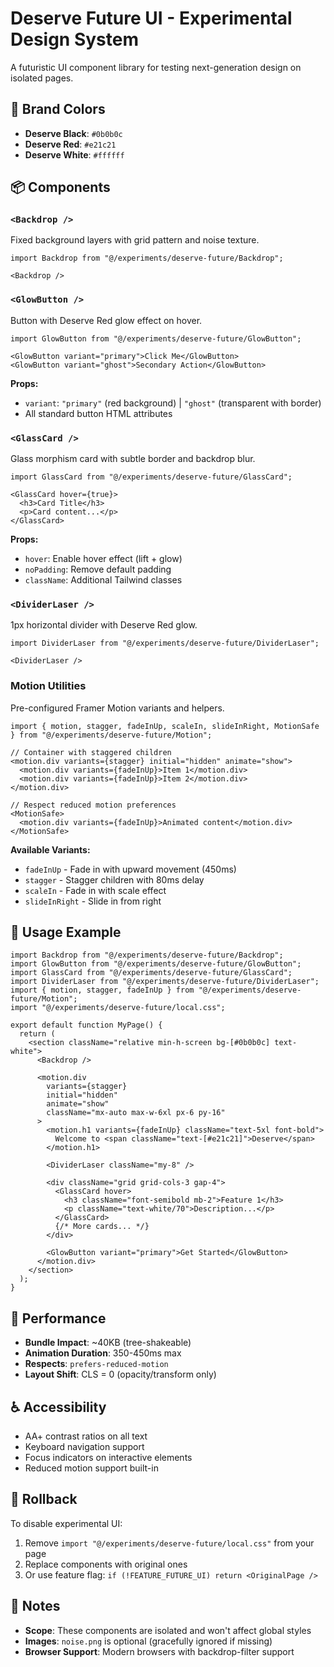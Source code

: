 # Deserve Future UI - Experimental Design System

A futuristic UI component library for testing next-generation design on isolated pages.

## 🎨 Brand Colors

- **Deserve Black**: `#0b0b0c`
- **Deserve Red**: `#e21c21`
- **Deserve White**: `#ffffff`

## 📦 Components

### `<Backdrop />`

Fixed background layers with grid pattern and noise texture.

```tsx
import Backdrop from "@/experiments/deserve-future/Backdrop";

<Backdrop />
```

### `<GlowButton />`

Button with Deserve Red glow effect on hover.

```tsx
import GlowButton from "@/experiments/deserve-future/GlowButton";

<GlowButton variant="primary">Click Me</GlowButton>
<GlowButton variant="ghost">Secondary Action</GlowButton>
```

**Props:**
- `variant`: `"primary"` (red background) | `"ghost"` (transparent with border)
- All standard button HTML attributes

### `<GlassCard />`

Glass morphism card with subtle border and backdrop blur.

```tsx
import GlassCard from "@/experiments/deserve-future/GlassCard";

<GlassCard hover={true}>
  <h3>Card Title</h3>
  <p>Card content...</p>
</GlassCard>
```

**Props:**
- `hover`: Enable hover effect (lift + glow)
- `noPadding`: Remove default padding
- `className`: Additional Tailwind classes

### `<DividerLaser />`

1px horizontal divider with Deserve Red glow.

```tsx
import DividerLaser from "@/experiments/deserve-future/DividerLaser";

<DividerLaser />
```

### Motion Utilities

Pre-configured Framer Motion variants and helpers.

```tsx
import { motion, stagger, fadeInUp, scaleIn, slideInRight, MotionSafe } from "@/experiments/deserve-future/Motion";

// Container with staggered children
<motion.div variants={stagger} initial="hidden" animate="show">
  <motion.div variants={fadeInUp}>Item 1</motion.div>
  <motion.div variants={fadeInUp}>Item 2</motion.div>
</motion.div>

// Respect reduced motion preferences
<MotionSafe>
  <motion.div variants={fadeInUp}>Animated content</motion.div>
</MotionSafe>
```

**Available Variants:**
- `fadeInUp` - Fade in with upward movement (450ms)
- `stagger` - Stagger children with 80ms delay
- `scaleIn` - Fade in with scale effect
- `slideInRight` - Slide in from right

## 🎯 Usage Example

```tsx
import Backdrop from "@/experiments/deserve-future/Backdrop";
import GlowButton from "@/experiments/deserve-future/GlowButton";
import GlassCard from "@/experiments/deserve-future/GlassCard";
import DividerLaser from "@/experiments/deserve-future/DividerLaser";
import { motion, stagger, fadeInUp } from "@/experiments/deserve-future/Motion";
import "@/experiments/deserve-future/local.css";

export default function MyPage() {
  return (
    <section className="relative min-h-screen bg-[#0b0b0c] text-white">
      <Backdrop />

      <motion.div
        variants={stagger}
        initial="hidden"
        animate="show"
        className="mx-auto max-w-6xl px-6 py-16"
      >
        <motion.h1 variants={fadeInUp} className="text-5xl font-bold">
          Welcome to <span className="text-[#e21c21]">Deserve</span>
        </motion.h1>

        <DividerLaser className="my-8" />

        <div className="grid grid-cols-3 gap-4">
          <GlassCard hover>
            <h3 className="font-semibold mb-2">Feature 1</h3>
            <p className="text-white/70">Description...</p>
          </GlassCard>
          {/* More cards... */}
        </div>

        <GlowButton variant="primary">Get Started</GlowButton>
      </motion.div>
    </section>
  );
}
```

## 🚀 Performance

- **Bundle Impact**: ~40KB (tree-shakeable)
- **Animation Duration**: 350-450ms max
- **Respects**: `prefers-reduced-motion`
- **Layout Shift**: CLS = 0 (opacity/transform only)

## ♿ Accessibility

- AA+ contrast ratios on all text
- Keyboard navigation support
- Focus indicators on interactive elements
- Reduced motion support built-in

## 🔄 Rollback

To disable experimental UI:

1. Remove `import "@/experiments/deserve-future/local.css"` from your page
2. Replace components with original ones
3. Or use feature flag: `if (!FEATURE_FUTURE_UI) return <OriginalPage />`

## 📝 Notes

- **Scope**: These components are isolated and won't affect global styles
- **Images**: `noise.png` is optional (gracefully ignored if missing)
- **Browser Support**: Modern browsers with backdrop-filter support
